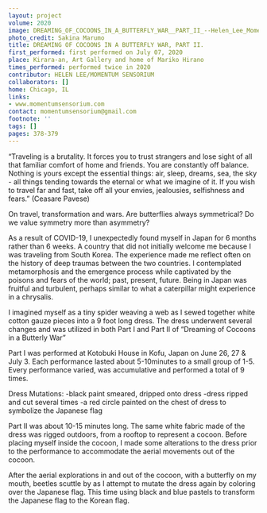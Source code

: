 ```yaml
---
layout: project
volume: 2020
image: DREAMING_OF_COCOONS_IN_A_BUTTERFLY_WAR__PART_II_--Helen_Lee_Momentum_Sensorium.jpg
photo_credit: Sakina Marumo
title: DREAMING OF COCOONS IN A BUTTERFLY WAR, PART II.
first_performed: first performed on July 07, 2020
place: Kirara-an, Art Gallery and home of Mariko Hirano
times_performed: performed twice in 2020
contributor: HELEN LEE/MOMENTUM SENSORIUM
collaborators: []
home: Chicago, IL
links:
- www.momentumsensorium.com
contact: momentumsensorium@gmail.com
footnote: ''
tags: []
pages: 378-379
---
```




“Traveling is a brutality. It forces you to trust strangers and lose sight of all that familiar comfort of home and friends. You are constantly off balance. Nothing is yours except the essential things: air, sleep, dreams, sea, the sky - all things tending towards the eternal or what we imagine of it. If you wish to travel far and fast, take off all your envies, jealousies, selfishness and fears.” (Ceasare Pavese)

On travel, transformation and wars.
Are butterflies always symmetrical? 
Do we value symmetry more than asymmetry?

As a result of COVID-19, I unexpectedly found myself in Japan for 6 months rather than 6 weeks. A country that did not initially welcome me because I was traveling from South Korea. The experience made me reflect often on the history of deep traumas between the two countries. I contemplated metamorphosis and the emergence process while captivated by the poisons and fears of the world; past, present, future. Being in Japan was fruitful and turbulent, perhaps similar to what a caterpillar might experience in a chrysalis. 

I imagined myself as a tiny spider weaving a web as I sewed together white cotton gauze pieces into a 9 foot long dress. The dress underwent several changes and was utilized in both Part I and Part II of “Dreaming of Cocoons in a Butterly War”

Part I was performed at Kotobuki House in Kofu, Japan on June 26, 27 & July 3. Each performance lasted about 5-10minutes to a small group of 1-5. Every performance varied, was accumulative and performed a total of 9 times. 

Dress Mutations:
-black paint smeared, dripped onto dress
-dress ripped and cut several times
-a red circle painted on the chest of dress to symbolize the Japanese flag

Part II was about 10-15 minutes long. The same white fabric made of the dress was rigged outdoors, from a rooftop to represent a cocoon. Before placing myself inside the cocoon, I made some alterations to the dress prior to the performance to accommodate the aerial movements out of the cocoon. 

After the aerial explorations in and out of the cocoon, with a butterfly on my mouth, beetles scuttle by as I attempt to mutate the dress again by coloring over the Japanese flag. This time using black and blue pastels to transform the Japanese flag to the Korean flag. 

